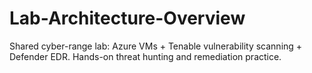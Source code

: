 # Lab-Architecture-Overview
Shared cyber-range lab: Azure VMs + Tenable vulnerability scanning + Defender EDR. Hands-on threat hunting and remediation practice.
